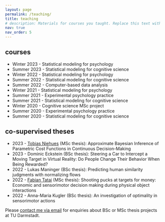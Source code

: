 ```yaml
---
layout: page
permalink: /teaching/
title: teaching
# description: Materials for courses you taught. Replace this text with your description.
nav: true
nav_order: 5
---
```


## courses
- Winter 2023 - Statistical modeling for psychology
- Summer 2023 - Statistical modeling for cognitive science
- Winter 2022 - Statistical modeling for psychology
- Summer 2022 - Statistical modeling for cognitive science
- Summer 2022 - Computer-based data analysis
- Winter 2021 - Statistical modeling for psychology
- Summer 2021 - Experimental psychology practice
- Summer 2021 - Statistical modeling for cognitive science
- Winter 2020 - Cognitive science MSc project
- Summer 2020 - Experimental psychology practice
- Summer 2020 - Statistical modeling for cognitive science

## co-supervised theses
- 2023 - [Tobias Niehues](https://scholar.google.com/citations?user=_RNOt8kAAAAJ&hl=en&oi=ao) (MSc thesis): Approximate Bayesian Inference of Parametric Cost Functions in Continuous Decision-Making
- 2023 - Dominic Eckstein (BSc thesis): Steering a Car to Intercept a Moving Target in Virtual Reality: Do People Change Their Behavior When Being Rewarded?
- 2022 - Lukas Maninger (BSc thesis): Predicting human similarity judgments with normalizing flows
- 2022 - [Fabian Tatai](https://scholar.google.com/citations?user=bc97h3EAAAAJ&hl=en&oi=ao) (MSc thesis): Shooting pucks at targets for money: Economic and sensorimotor decision making during physical object interactions
- 2022 - Anna-Maria Kugler (BSc thesis): An investigation of optimality in sensorimotor actions

Please [contact me via email](mailto:dominik.straub@tu-darmstadt.de) for enquiries about BSc or MSc thesis projects at TU Darmstadt.